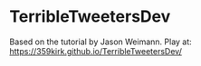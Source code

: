 # TerribleTweetersDev
 
Based on the tutorial by Jason Weimann. 
Play at: https://359kirk.github.io/TerribleTweetersDev/
